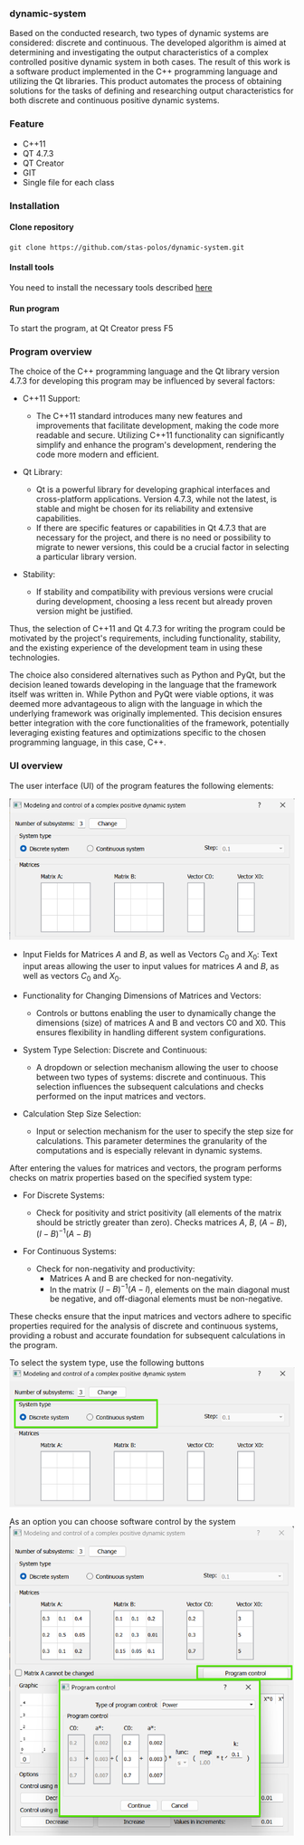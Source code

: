 ### dynamic-system

Based on the conducted research, two types of dynamic systems are considered: discrete and continuous. The developed algorithm is aimed at determining and investigating the output characteristics of a complex controlled positive dynamic system in both cases. The result of this work is a software product implemented in the C++ programming language and utilizing the Qt libraries. This product automates the process of obtaining solutions for the tasks of defining and researching output characteristics for both discrete and continuous positive dynamic systems.

### Feature
* C++11
* QT 4.7.3
* QT Creator
* GIT
* Single file for each class

### Installation
#### Clone repository
```base
git clone https://github.com/stas-polos/dynamic-system.git
```

#### Install tools
You need to install the necessary tools described [here](#feature)

#### Run program
To start the program, at Qt Creator press F5

### Program overview
The choice of the C++ programming language and the Qt library version 4.7.3 for developing this program may be influenced by several factors:
* C++11 Support:
    * The C++11 standard introduces many new features and improvements that facilitate development, making the code more readable and secure. Utilizing C++11 functionality can significantly simplify and enhance the program's development, rendering the code more modern and efficient.

* Qt Library:
    * Qt is a powerful library for developing graphical interfaces and cross-platform applications. Version 4.7.3, while not the latest, is stable and might be chosen for its reliability and extensive capabilities.
    * If there are specific features or capabilities in Qt 4.7.3 that are necessary for the project, and there is no need or possibility to migrate to newer versions, this could be a crucial factor in selecting a particular library version.

* Stability:
    * If stability and compatibility with previous versions were crucial during development, choosing a less recent but already proven version might be justified.

Thus, the selection of C++11 and Qt 4.7.3 for writing the program could be motivated by the project's requirements, including functionality, stability, and the existing experience of the development team in using these technologies.

The choice also considered alternatives such as Python and PyQt, but the decision leaned towards developing in the language that the framework itself was written in. While Python and PyQt were viable options, it was deemed more advantageous to align with the language in which the underlying framework was originally implemented. This decision ensures better integration with the core functionalities of the framework, potentially leveraging existing features and optimizations specific to the chosen programming language, in this case, C++.

### UI overview

The user interface (UI) of the program features the following elements:

![Input](https://github.com/stas-polos/dynamic-system/blob/master/images/image_ui_1.png?raw=true)

* Input Fields for Matrices $`A`$ and $`B`$, as well as Vectors $`C_{0}`$ and $`X_{0}`$:
    Text input areas allowing the user to input values for matrices $`A`$ and $`B`$, as well as vectors $`C_{0}`$ and $`X_{0}`$.

* Functionality for Changing Dimensions of Matrices and Vectors:
  * Controls or buttons enabling the user to dynamically change the dimensions (size) of matrices A and B and vectors C0 and X0. This ensures flexibility in handling different system configurations.

* System Type Selection: Discrete and Continuous:
  * A dropdown or selection mechanism allowing the user to choose between two types of systems: discrete and continuous. This selection influences the subsequent calculations and checks performed on the input matrices and vectors.

* Calculation Step Size Selection:
  * Input or selection mechanism for the user to specify the step size for calculations. This parameter determines the granularity of the computations and is especially relevant in dynamic systems.
  
After entering the values for matrices and vectors, the program performs checks on matrix properties based on the specified system type:

* For Discrete Systems:
  * Check for positivity and strict positivity (all elements of the matrix should be strictly greater than zero). Checks matrices $`A`$, $`B`$, $`(A-B)`$, $`(I−B)^{−1} (A−B)`$ 

* For Continuous Systems:
  * Check for non-negativity and productivity:
    * Matrices A and B are checked for non-negativity.
    * In the matrix $`(I−B)^{−1} (A−I)`$, elements on the main diagonal must be negative, and off-diagonal elements must be non-negative.

These checks ensure that the input matrices and vectors adhere to specific properties required for the analysis of discrete and continuous systems, providing a robust and accurate foundation for subsequent calculations in the program.

To select the system type, use the following buttons
![systems](https://github.com/stas-polos/dynamic-system/blob/master/images/select-type-systems.png?raw=true)

As an option you can choose software control by the system
![control-system](https://github.com/stas-polos/dynamic-system/blob/master/images/program-control.png?raw=true)
